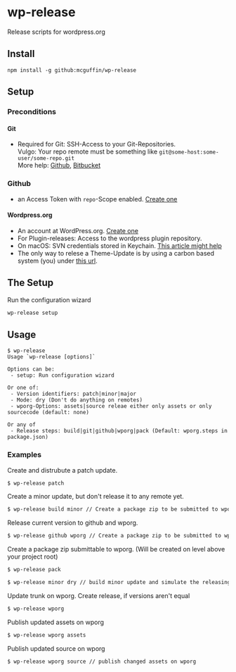 # wp-release
Release scripts for wordpress.org

## Install

```
npm install -g github:mcguffin/wp-release
```

## Setup
### Preconditions
#### Git
 - Required for Git: SSH-Access to your Git-Repositories.  
 Vulgo: Your repo remote must be something like `git@some-host:some-user/some-repo.git`  
 More help: [Github](https://help.github.com/en/articles/connecting-to-github-with-ssh), [Bitbucket](https://confluence.atlassian.com/bitbucketserver/ssh-access-keys-for-system-use-776639781.html)

### Github
 - an Access Token with `repo`-Scope enabled. [Create one](https://github.com/settings/tokens/new)

#### Wordpress.org
 - An account at WordPress.org. [Create one](https://login.wordpress.org/register)
 - For Plugin-releases: Access to the wordpress plugin repository.
 - On macOS: SVN credentials stored in Keychain. [This article might help](https://top-frog.com/2009/03/30/mac-os-x-subversion-and-keychain/)
 - The only way to relese a Theme-Update is by using a carbon based system (you) under [this url](https://wordpress.org/themes/upload/).

## The Setup
Run the configuration wizard
```bash
wp-release setup
```

## Usage


```
$ wp-release
Usage `wp-release [options]`

Options can be:
 - setup: Run configuration wizard

Or one of:
 - Version identifiers: patch|minor|major
 - Mode: dry (Don't do anything on remotes)
 - wporg-Options: assets|source releae either only assets or only sourcecode (default: none)

Or any of
 - Release steps: build|git|github|wporg|pack (Default: wporg.steps in package.json)
```

### Examples

Create and distrubute a patch update.
```bash
$ wp-release patch
```

Create a minor update, but don't release it to any remote yet.
```bash
$ wp-release build minor // Create a package zip to be submitted to wporg.
```

Release current version to github and wporg.  
```bash
$ wp-release github wporg // Create a package zip to be submitted to wporg.
```

Create a package zip submittable to wporg. (Will be created on level above your project root)
```bash
$ wp-release pack
```


```bash
$ wp-release minor dry // build minor update and simulate the releasing
```

Update trunk on wporg. Create release, if versions aren't equal
```bash
$ wp-release wporg
```

Publish updated assets on wporg
```bash
$ wp-release wporg assets
```

Publish updated source on wporg
```bash
$ wp-release wporg source // publish changed assets on wporg
```
